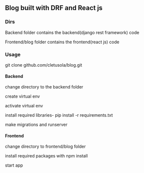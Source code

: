 <h2>Blog built with DRF and React js</h2>


<h3>Dirs</h3>
<p>Backend folder contains the backend(django rest framework) code</p>
<p>Frontend/blog folder contains the frontend(react js) code</p>

<h3>Usage</h3>
<p>git clone github.com/cletusola/blog.git</p>

<h4>Backend</h4>
<p>change directory to the backend folder</p>
<p>create virtual env</p>
<p>activate virtual env</p>
<p>install required libraries- pip install -r requirements.txt</p>
<p>make migrations and runserver</p>

<h4>Frontend</h4>
<p>change directory to frontend/blog folder</p>
<p>install required packages with npm install</p>
<p>start app</p>


